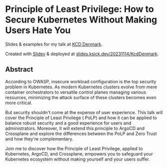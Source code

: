# Principle of Least Privilege: How to Secure Kubernetes Without Making Users Hate You

Slides & examples for my talk at [KCD Denmark](https://kcddenmark.dk/).

Created with [Slidev](https://sli.dev/) & deployed
at [slides.ksick.dev/20231114/KcdDenmark](https://slides.ksick.dev/20231114/KcdDenmark).

## Abstract

According to OWASP, insecure workload configuration is the top security problem in Kubernetes. As modern Kubernetes
clusters evolve from mere container orchestrators to versatile control planes managing various resources, minimizing the
attack surface of these clusters becomes even more critical.

But security shouldn't come at the expense of user experience. This talk will cover the Principle of Least Privilege (
PoLP) and how it can be applied to balance robust security and a good experience for users and administrators. Moreover,
it will extend this principle to ArgoCD and Crossplane and explore the differences between the PoLP and Zero Trust and
how they're complementary.

Join me to discover how the Principle of Least Privilege, applied to Kubernetes, ArgoCD, and Crossplane, empowers you to
safeguard your Kubernetes ecosystem without making yourself and your users suffer.